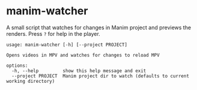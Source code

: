 # manim-watcher

A small script that watches for changes in Manim project and previews the renders. Press `?` for help in the player.

```
usage: manim-watcher [-h] [--project PROJECT]

Opens videos in MPV and watches for changes to reload MPV

options:
  -h, --help         show this help message and exit
  --project PROJECT  Manim project dir to watch (defaults to current working directory)
```
